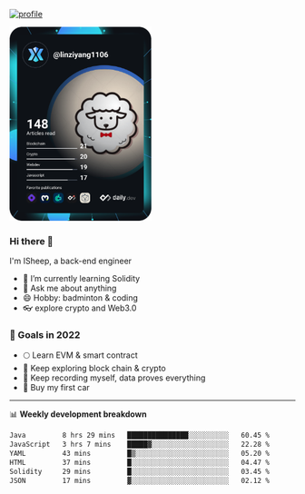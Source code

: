 [![profile](http://img.codelin.xyz/hello-im-isheep.svg)](https://www.calligrapher.ai/)

<a href="https://app.daily.dev/linziyang1106"><img src="/devcard.png" width="250" alt="ISheep's Dev Card"/></a>

### Hi there 🐏

I'm ISheep, a back-end engineer

- 🔭 I’m currently learning Solidity
- 💬 Ask me about anything
- 😄 Hobby: badminton & coding
- 👓 explore crypto and Web3.0

### 🚀 Goals in 2022
+ 🌕 Learn EVM & smart contract
+ 🤔 Keep exploring block chain & crypto
+ 🐏 Keep recording myself, data proves everything
+ 🚗 Buy my first car

-------

📊 **Weekly development breakdown**
<!--START_SECTION:waka-->

```text
Java         8 hrs 29 mins   ███████████████░░░░░░░░░░   60.45 %
JavaScript   3 hrs 7 mins    █████▓░░░░░░░░░░░░░░░░░░░   22.28 %
YAML         43 mins         █▒░░░░░░░░░░░░░░░░░░░░░░░   05.20 %
HTML         37 mins         █░░░░░░░░░░░░░░░░░░░░░░░░   04.47 %
Solidity     29 mins         █░░░░░░░░░░░░░░░░░░░░░░░░   03.45 %
JSON         17 mins         ▓░░░░░░░░░░░░░░░░░░░░░░░░   02.12 %
```

<!--END_SECTION:waka-->
